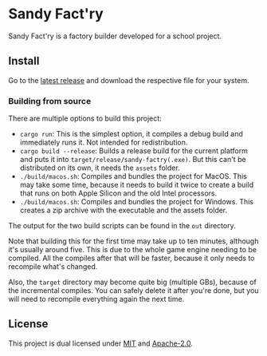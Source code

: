 # Sandy Fact'ry

Sandy Fact'ry is a factory builder developed for a school project.

## Install

Go to the [latest release](https://github.com/TheBlckbird/sandy-factry/releases/latest) and download the respective file for your system.

### Building from source

There are multiple options to build this project:

- `cargo run`: This is the simplest option, it compiles a debug build and immediately runs it. Not intended for redistribution.
- `cargo build --release`: Builds a release build for the current platform and puts it into `target/release/sandy-factry(.exe)`. But this can't be distributed on its own, it needs the `assets` folder.
- `./build/macos.sh`: Compiles and bundles the project for MacOS. This may take some time, because it needs to build it twice to create a build that runs on both Apple Silicon and the old Intel processors.
- `./build/macos.sh`: Compiles and bundles the project for Windows. This creates a zip archive with the executable and the assets folder.

The output for the two build scripts can be found in the `out` directory.

Note that building this for the first time may take up to ten minutes, although it's usually around five. This is due to the whole game engine needing to be compiled. All the compiles after that will be faster, because it only needs to recompile what's changed.

Also, the `target` directory may become quite big (multiple GBs), because of the incremental compiles. You can safely delete it after you're done, but you will need to recompile everything again the next time.

## License

This project is dual licensed under [MIT](/LICENSE-MIT) and [Apache-2.0](/LICENSE-APACHE).
